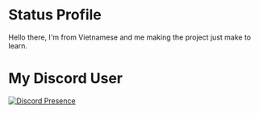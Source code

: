 # Status Profile

Hello there, I'm from Vietnamese and me making the project just make to learn.

# My Discord User
[![Discord Presence](https://lanyard.cnrad.dev/api/1031449903085400106)](https://discord.com/users/1031449903085400106)
